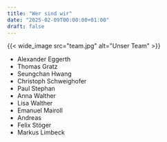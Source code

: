 ```yaml
---
title: "Wer sind wir"
date: "2025-02-09T00:00:00+01:00"
draft: false
---
```


{{< wide_image src="team.jpg" alt="Unser Team" >}}

- Alexander Eggerth
- Thomas Gratz
- Seungchan Hwang
- Christoph Schweighofer
- Paul Stephan
- Anna Walther
- Lisa Walther
- Emanuel Mairoll
- Andreas
- Felix Stöger
- Markus Limbeck 

